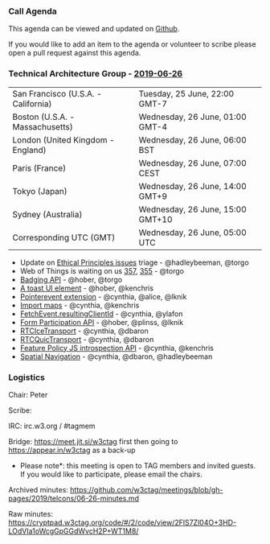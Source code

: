 ### Call Agenda

This agenda can be viewed and updated on [Github](https://github.com/w3ctag/meetings/blob/gh-pages/2019/telcons/06-26-agenda.md).

If you would like to add an item to the agenda or volunteer to scribe please open a pull request against this agenda.

### Technical Architecture Group - [2019-06-26](https://www.timeanddate.com/worldclock/converter.html?iso=20190626T050000&p1=224&p2=43&p3=136&p4=195&p5=248&p6=240)

<table>
<tr><td> San Francisco (U.S.A. - California) <td> Tuesday, 25 June, 22:00 GMT-7</td></tr>
<tr><td> Boston (U.S.A. - Massachusetts) <td> Wednesday, 26 June, 01:00 GMT-4</td></tr>
<tr><td> London (United Kingdom - England) <td> Wednesday, 26 June, 06:00 BST</td></tr>
<tr><td> Paris (France) <td> Wednesday, 26 June, 07:00 CEST</td></tr>
<tr><td> Tokyo (Japan) <td> Wednesday, 26 June, 14:00 GMT+9</td></tr>
<tr><td> Sydney (Australia) <td> Wednesday, 26 June, 15:00 GMT+10</td></tr>
<tr><td> Corresponding UTC (GMT) <td> Wednesday, 26 June, 05:00 UTC</td></tr>
</table>

* Update on [Ethical Principles issues](https://github.com/w3ctag/ethical-web-principles/issues) triage - @hadleybeeman, @torgo
* Web of Things is waiting on us [357](https://github.com/w3ctag/design-reviews/issues/357), [355](https://github.com/w3ctag/design-reviews/issues/355) - @torgo
* [Badging API](https://github.com/w3ctag/design-reviews/issues/387) - @hober, @torgo
* [A toast UI element](https://github.com/w3ctag/design-reviews/issues/385) - @hober, @kenchris
* [Pointerevent extension](https://github.com/w3ctag/design-reviews/issues/346) - @cynthia, @alice, @lknik
* [Import maps](https://github.com/w3ctag/design-reviews/issues/340) - @cynthia, @kenchris
* [FetchEvent.resultingClientId](https://github.com/w3ctag/design-reviews/issues/307) - @cynthia, @ylafon
* [Form Participation API](https://github.com/w3ctag/design-reviews/issues/305) - @hober, @plinss, @lknik
* [RTCIceTransport](https://github.com/w3ctag/design-reviews/issues/304) - @cynthia, @dbaron
* [RTCQuicTransport](https://github.com/w3ctag/design-reviews/issues/303) - @cynthia, @dbaron
* [Feature Policy JS introspection API](https://github.com/w3ctag/design-reviews/issues/292) - @cynthia, @kenchris
* [Spatial Navigation](https://github.com/w3ctag/design-reviews/issues/287) - @cynthia, @dbaron, @hadleybeeman

### Logistics

Chair: Peter

Scribe:

IRC: irc.w3.org / #tagmem

Bridge: https://meet.jit.si/w3ctag first then going to https://appear.in/w3ctag as a back-up

* Please note*: this meeting is open to TAG members and invited guests. If you would like to participate, please email the chairs.

Archived minutes: https://github.com/w3ctag/meetings/blob/gh-pages/2019/telcons/06-26-minutes.md

Raw minutes: https://cryptpad.w3ctag.org/code/#/2/code/view/2FlS7Zl04O+3HD-LOdVIa1oWcgGpGGdWvcH2P+WT1M8/
